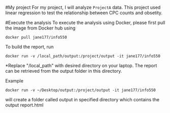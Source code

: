 #My project
For my project, I will analyze  `ProjectA` data. 
This project used linear regression to test the relationship between CPC counts and obsetity. 

#Execute the analysis
To execute the analysis using Docker, please first pull the image from Docker hub using
```{r}
docker pull jane177/info550
```
To build the report, run
```{r}
docker run -v /local_path/output:/project/output -it jane177/info550
```
*Replace "/local_path" with desired directory on your laptop. The report can be retrieved from the output folder in this directory.

Example
```{r}
docker run -v ~/Desktop/output:/project/output -it jane177/info550
```
will create a folder called output in specified directory which contains the output report.html
